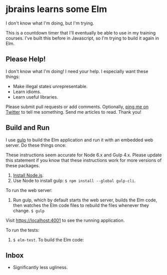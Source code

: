 # jbrains learns some Elm

I don't know what I'm doing, but I'm trying.

This is a countdown timer that I'll eventually be able to use in my training courses. 
I've built this before in Javascript, so I'm trying to build it again in Elm.

## Please Help!

I don't know what I'm doing! I need your help. I especially want these things:

- Make illegal states unrepresentable.
- Learn idioms.
- Learn useful libraries.

Please submit pull requests or add comments. Optionally, [ping me on Twitter](//twitter.com/jbrains) to tell
me something. Send me articles to read. Thank you!

## Build and Run

I use [gulp](https://gulpjs.com) to build the Elm application and run it with an embedded web server. Do these things once:

These instructions seem accurate for Node 6.x and Gulp 4.x. Please update this statement if you know that these instructions work for more versions of these packages.

1. [Install Node.js](https://nodejs.org/en/).
1. Use Node to install gulp: `$ npm install --global gulp-cli`.

To run the web server:

1. Run gulp, which by default starts the web server, builds the Elm code, then watches the Elm code files to rebuild the files whenever they change. `$ gulp`

Visit <https://localhost:4001> to see the running application.

To run the tests:

1. `$ elm-test`.
To build the Elm code:

## Inbox

- Significantly less ugliness.
